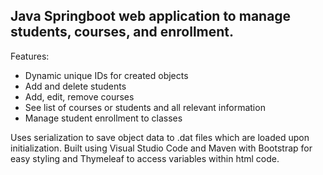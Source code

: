 ## Java Springboot web application to manage students, courses, and enrollment.

Features:
- Dynamic unique IDs for created objects
- Add and delete students
- Add, edit, remove courses
- See list of courses or students and all relevant information
- Manage student enrollment to classes

Uses serialization to save object data to .dat files which are loaded upon initialization.
Built using Visual Studio Code and Maven with Bootstrap for easy styling and Thymeleaf to access variables within html code.